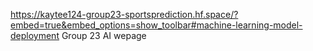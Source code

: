 https://kaytee124-group23-sportsprediction.hf.space/?embed=true&embed_options=show_toolbar#machine-learning-model-deployment
Group 23 AI wepage
